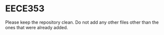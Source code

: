 EECE353
=======
Please keep the repository clean. Do not add any other files other than the ones that were already added.